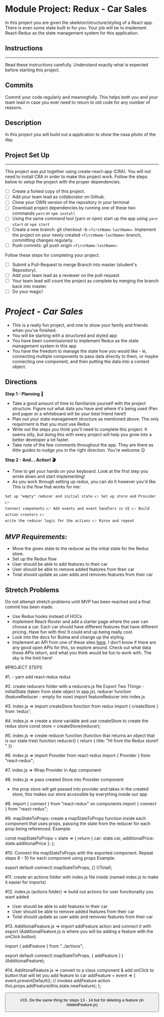 # Module Project: Redux - Car Sales

In this project you are given the skeleton/structure/styling of a React app. There is even some state built in for you. Your job will be to implement React-Redux as the state management system for this application.

## Instructions

---

Read these instructions carefully. Understand exactly what is expected before starting this project.

## Commits

Commit your code regularly and meaningfully. This helps both you and your team lead in case you ever need to return to old code for any number of reasons.

## Description

In this project you will build out a application to show the nasa photo of the day.

## Project Set Up

---

This project was put together using create-react-app (CRA). You will not need to install CRA in order to make this project work. Follow the steps below to setup the project with the proper dependencies.

- [ ] Create a forked copy of this project.
- [ ] Add your team lead as collaborator on Github.
- [ ] Clone your OWN version of the repository in your terminal
- [ ] Download project dependencies by running one of these two commands `yarn` or `npm install`
- [ ] Using the same command tool (yarn or npm) start up the app using `yarn start` or `npm start`
- [ ] Create a new branch: git checkout -b `<firstName-lastName>`.
      Implement the project on your newly created `<firstName-lastName>` branch, committing changes regularly.
- [ ] Push commits: git push origin `<firstName-lastName>`.

Follow these steps for completing your project.

- [ ] Submit a Pull-Request to merge Branch into master (student's Repository).
- [ ] Add your team lead as a reviewer on the pull-request
- [ ] Your team lead will count the project as complete by merging the branch back into master.
- [ ] Do your magic!

# _Project - Car Sales_

- This is a really fun project, and one to show your family and friends when you've finished.
- You will be starting with a structured and styled app
- You have been commissioned to implement Redux as the state management system in this app
- You have the freedom to manage the state how you would like - ie, connecting multiple components to pass data directly to them, or maybe connecting one component, and then putting the data into a context object.

## Directions

**Step 1 - Planning 📝**

- Take a good amount of time to familiarize yourself with the project structure. Figure out what data you have and where it's being used (Pen and paper or a whiteboard will be your best friend here!)
- Plan out your state management structure as mentioned above. The only requirment is that you _must_ use Redux
- Write out the steps you think you'll need to complete this project. It seems silly, but doing this with every project will help you grow into a better developer a lot faster.
- Take note of the few comments throughout the app. They are there as little guides to nudge you in the right direction. You're welcome 😉

**Step 2 - And... Action! 🎬**

- Time to get your hands on your keyboard. Look at the first step you wrote down and start implementing!
- As you work through setting up redux, you can do it however you'd like. This is the flow that works for me:

```text
Set up "empty" reducer and initial state 👉 Set up store and Provider 👉
Connect components 👉 Add events and event handlers in UI 👉 Build action creators 👉
write the reducer logic for the actions 👉 Rinse and repeat
```

## _MVP Requirements:_

- Move the given state to the reducer as the initial state for the Redux store.
- Set up the Redux flow
- User should be able to add features to their car
- User should be able to remove added features from their car
- Total should update as user adds and removes features from their car

## Stretch Problems

Do not attempt stretch problems until MVP has been reached and a final commit has been made.

- Use Redux hooks instead of HOCs
- Implement React-Router and add a starter page where the user can choose a car. Each car should have different features that have different pricing. Have fun with this! It could end up being really cool.
- Look into the docs for Bulma and change up the styling.
- Implement an API from one of these sites [here](https://www.google.com/search?q=car+sales+api&rlz=1C5CHFA_enUS809US809&oq=car+sales+api&aqs=chrome..69i57j0l5.3580j0j1&sourceid=chrome&ie=UTF-8). I don't know if there are any good open APIs for this, so explore around. Check out what data these APIs return, and what you think would be fun to work with. The sky is the limit here!

#PROJECT STEPS 

<!-- PHASE 0 Install dependencies  -->
#1. - yarn add react-redux redux

<!-- PHASE 1 Setting up empty reducer and initial state  -->
#2. create reducers folder with a reducers.js file 
Export Two Things - initialState (taken from state object in app.js), reducer function (featureReducer - empty for now)
import featureReducer into index.js 

<!-- PHASE 2 Setting up store and provider  -->
#3. index.js => import createStore function from redux
import { createStore } from 'redux';

#4. index.js => create a store variable and use createStore to create the redux store
const store = createStore(reducer);

#5. index.js => create reducer function (function that returns an object that is our state tree)
function reducer() {
    return {
    title: "Hi from the Redux store!! "
}}

#6. index.js => import Provider from react-redux
import { Provider } from "react-redux";

#7. index.js => Wrap Provider in App component 
<Provider>
<App />
</Provider>

#8. index.js => pass created Store into Provider component 
<Provider store={store}>
- the prop store will get passed into provider and takes in the created store, this makes our store accessible by everything inside our app 

<!-- PHASE 3 Connecting React Components to Redux Store  -->
#8. import { connect } from "react-redux" on components
import { connect } from "react-redux";

#9. mapStateToProps: create a mapStateToProps function inside each component that uses props, passing the state from the reducer for each prop being referenced. 
Example:

const mapStateToProps = state => {
  return {
    car: state.car,
    additionalPrice: state.additionalPrice
  };
};

#10. Connect the mapStateToProps with the exported component. Repeat steps 8 - 10 for each component using props 
Example:

export default connect(
  mapStateToProps,
  {}
)(Total);

<!-- PHASE 4 Events and Action Creators -->

#11. create an actions folder with index.js file inside (named index.js to make it easier for imports)

#12. index.js (actions folder) => build out actions for user functionality you want added 
 - User should be able to add features to their car
- User should be able to remove added features from their car
- Total should update as user adds and removes features from their car

#13. AdditionalFeature.js => import addFeature action and connect it with export 
(AdditionalFeature.js is where you will be adding a feature with the onClick button)

import { addFeature } from "../actions";

export default connect(
  mapStateToProps,
  { addFeature }
)(AdditionalFeature);


#14. AdditonalFeature.js => convert to a class component & add onClick to button that will let you add feature to car 
  addFeature = event => {
    event.preventDefault();
    // invokes addFeature action 
    this.props.addFeature(this.state.newFeature);
  };

  <button className="button" onClick={this.addFeature}>


#15. Do the same thing for steps 13 - 14 but for deleting a feature (in AddedFeature.js)

<!-- PHASE 5  After setting up actions, reference the actions set up in your reducers.
(Write the reducer logic for the actions) 
-->

